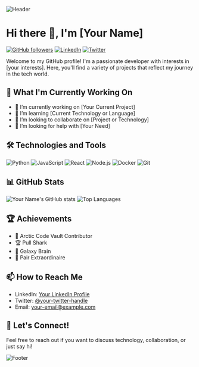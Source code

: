 ![Header](https://your-image-url.com/header.png)

# Hi there 👋, I'm [Your Name]

[![GitHub followers](https://img.shields.io/github/followers/your-username?label=Follow&style=social)](https://github.com/your-username)
[![LinkedIn](https://img.shields.io/badge/-LinkedIn-blue?style=flat&logo=Linkedin&logoColor=white)](https://www.linkedin.com/in/your-linkedin)
[![Twitter](https://img.shields.io/twitter/follow/your-twitter-handle?label=Follow&style=social)](https://twitter.com/your-twitter-handle)

Welcome to my GitHub profile! I'm a passionate developer with interests in [your interests]. Here, you'll find a variety of projects that reflect my journey in the tech world.

## 🌱 What I'm Currently Working On
- 🔭 I’m currently working on [Your Current Project]
- 🌱 I’m learning [Current Technology or Language]
- 👯 I’m looking to collaborate on [Project or Technology]
- 🤔 I’m looking for help with [Your Need]

## 🛠️ Technologies and Tools
![Python](https://img.shields.io/badge/-Python-333333?style=flat&logo=python)
![JavaScript](https://img.shields.io/badge/-JavaScript-333333?style=flat&logo=javascript)
![React](https://img.shields.io/badge/-React-333333?style=flat&logo=react)
![Node.js](https://img.shields.io/badge/-Node.js-333333?style=flat&logo=node.js)
![Docker](https://img.shields.io/badge/-Docker-333333?style=flat&logo=docker)
![Git](https://img.shields.io/badge/-Git-333333?style=flat&logo=git)

## 📊 GitHub Stats
![Your Name's GitHub stats](https://github-readme-stats.vercel.app/api?username=your-username&show_icons=true&theme=radical)
![Top Languages](https://github-readme-stats.vercel.app/api/top-langs/?username=your-username&layout=compact&theme=radical)

## 🏆 Achievements
- 🏅 Arctic Code Vault Contributor
- 🏆 Pull Shark
- 🌟 Galaxy Brain
- 🤝 Pair Extraordinaire

## 📫 How to Reach Me
- LinkedIn: [Your LinkedIn Profile](https://www.linkedin.com/in/your-linkedin)
- Twitter: [@your-twitter-handle](https://twitter.com/your-twitter-handle)
- Email: [your-email@example.com](mailto:your-email@example.com)

## 💬 Let's Connect!
Feel free to reach out if you want to discuss technology, collaboration, or just say hi!

![Footer](https://your-image-url.com/footer.png)
